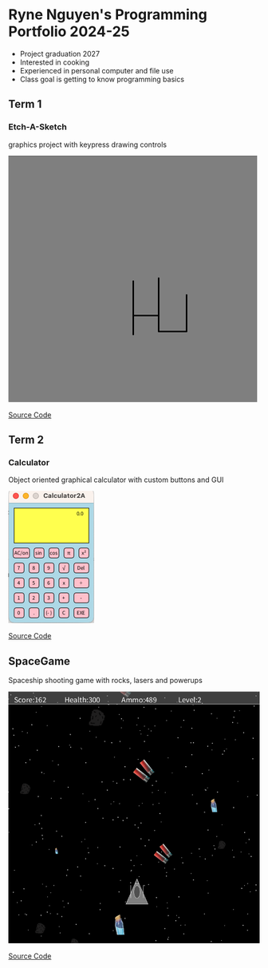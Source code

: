 # Ryne Nguyen's Programming Portfolio 2024-25
* Project graduation 2027
* Interested in cooking
* Experienced in personal computer and file use
* Class goal is getting to know programming basics

## Term 1
### Etch-A-Sketch
graphics project with keypress drawing controls

![Running App](https://github.com/ryne96/programmingportfolio2a/blob/main/images/etchHI.png?raw=true)

[Source Code](https://github.com/ryne96/programmingportfolio2a/tree/main/src/etchASketch)

## Term 2
### Calculator
Object oriented graphical calculator with custom buttons and GUI

![Running App](https://github.com/ryne96/programmingportfolio2a/blob/main/calc96.png?raw=true)

[Source Code](https://github.com/ryne96/programmingportfolio2a/tree/main/src/Calculator2A)

## SpaceGame
Spaceship shooting game with rocks, lasers and powerups

![Running App](https://github.com/ryne96/programmingportfolio2a/blob/main/images/SpaceGameM.png?raw=true)

[Source Code](https://github.com/ryne96/programmingportfolio2a/tree/main/src/SpaceGame)
